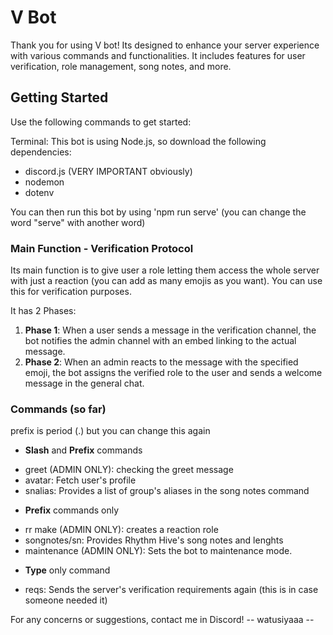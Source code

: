 # V Bot
Thank you for using V bot! Its designed to enhance your server experience with various commands and functionalities. It includes features for user verification, role management, song notes, and more.

## Getting Started

Use the following commands to get started:

Terminal: This bot is using Node.js, so download the following dependencies:
- discord.js (VERY IMPORTANT obviously)
- nodemon
- dotenv

You can then run this bot by using 'npm run serve' (you can change the word "serve" with another word)

### Main Function - Verification Protocol

Its main function is to give user a role letting them access the whole server with just a reaction (you can add as many emojis as you want). You can use this for verification purposes.

It has 2 Phases:
1. **Phase 1**: When a user sends a message in the verification channel, the bot notifies the admin channel with an embed linking to the actual message. 
2. **Phase 2**: When an admin reacts to the message with the specified emoji, the bot assigns the verified role to the user and sends a welcome message in the general chat.

### Commands (so far)

prefix is period (.) but you can change this again

* **Slash** and **Prefix** commands
 - greet (ADMIN ONLY): checking the greet message
 - avatar: Fetch user's profile
 - snalias: Provides a list of group's aliases in the song notes command

* **Prefix** commands only
 - rr make (ADMIN ONLY): creates a reaction role
 - songnotes/sn: Provides Rhythm Hive's song notes and lenghts
 - maintenance (ADMIN ONLY): Sets the bot to maintenance mode.

 * **Type** only command
  - reqs: Sends the server's verification requirements again (this is in case someone needed it)

 For any concerns or suggestions, contact me in Discord!
   -- watusiyaaa --
